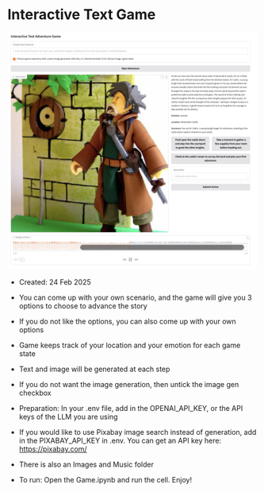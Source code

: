 # Interactive Text Game
![images](game_view.png)

- Created: 24 Feb 2025

- You can come up with your own scenario, and the game will give you 3 options to choose to advance the story
- If you do not like the options, you can also come up with your own options

- Game keeps track of your location and your emotion for each game state

- Text and image will be generated at each step

- If you do not want the image generation, then untick the image gen checkbox

- Preparation: In your .env file, add in the OPENAI_API_KEY, or the API keys of the LLM you are using

- If you would like to use Pixabay image search instead of generation, add in the PIXABAY_API_KEY in .env. You can get an API key here: <a href = "https://www.pixabay.com/"> https://pixabay.com/ </a>

- There is also an Images and Music folder

- To run: Open the Game.ipynb and run the cell. Enjoy!
